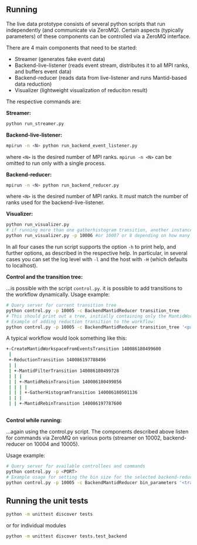 Running
-------
The live data prototype consists of several python scripts that run independently (and communicate via ZeroMQ). Certain aspects (typically parameters) of these components can be controlled via a ZeroMQ interface.

There are 4 main components that need to be started:

- Streamer (generates fake event data)
- Backend-live-listener (reads event stream, distributes it to all MPI ranks, and buffers event data)
- Backend-reducer (reads data from live-listener and runs Mantid-based data reduction)
- Visualizer (lightweight visualization of reduciton result)

The respective commands are:

**Streamer:**
```sh
python run_streamer.py
```

**Backend-live-listener:**
```sh
mpirun -n <N> python run_backend_event_listener.py
```
where `<N>` is the desired number of MPI ranks. `mpirun -n <N>` can be omitted to run only with a single process.

**Backend-reducer:**
```sh
mpirun -n <N> python run_backend_reducer.py
```
where `<N>` is the desired number of MPI ranks. It *must* match the number of ranks used for the backend-live-listener.

**Visualizer:**
```sh
python run_visualizer.py
# if running more than one gatherhistogram transition, another instance of the the visualizer will need to be run, and the port number the new visualizer is watching will need to be set as different:
python run_visualizer.py -p 10006 #or 10007 or 8 depending on how many gather_histograms are running 
```

In all four cases the run script supports the option `-h` to print help, and further options, as described in the respective help. In particular, in several cases you can set the log level with `-l` and the host with `-H` (which defaults to localhost).

**Control and the transition tree:**

...is possible with the script `control.py`.
 it is possible to add transitions to the workflow dynamically.
Usage example:
```sh
# Query server for current transition tree
python control.py -p 10005 -c BackendMantidReducer transition_tree
# This should print out a tree, initially containing only the MantidWorkspace, with an ID number
# Example of adding reduction transition to the workflow: 
python control.py -p 10005 -c BackendMantidReducer transition_tree '<parent transition ID>-Reduction'
```

A typical workflow would look something like this:
```sh
+-CreateMantidWorkspaceFromEventsTransition 140086180499600
 |
 +-ReductionTransition 140086197788496
 | |
 | +-MantidFilterTransition 140086180499728
 | | |
 | | +-MantidRebinTransition 140086180499856
 | | | |
 | | | +-GatherHistogramTransition 140086180501136
 | | |
 | | +-MantidRebinTransition 140086197787600
 
 ```

**Control while running:**

...again using the control.py script. The components described above listen for commands via ZeroMQ on various ports (streamer on 10002, backend-reducer on 10004 and 10005).

Usage example:
```sh
# Query server for available controllees and commands
python control.py -p <PORT>
# Example usage for setting the bin size for the selected backend-reducer
python control.py -p 10005 -c BackendMantidReducer bin_parameters '<transition ID>-0.4,0.001,5'
```


Running the unit tests
----------------------
```sh
python -m unittest discover tests
```
or for individual modules
```sh
python -m unittest discover tests.test_backend
```
